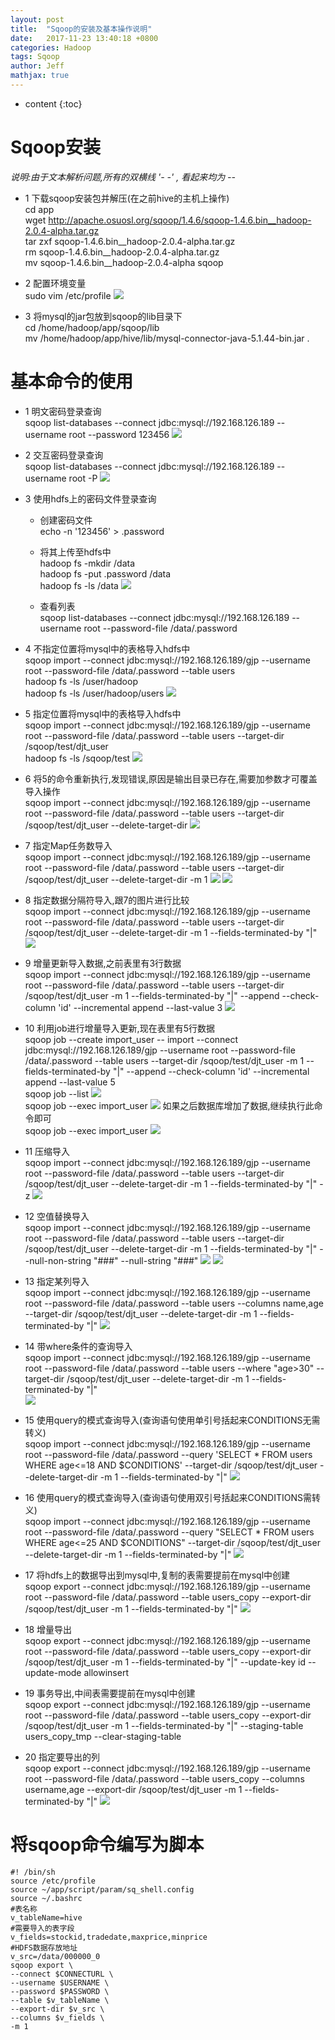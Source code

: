 ```yaml
---
layout: post
title:  "Sqoop的安装及基本操作说明"
date:   2017-11-23 13:40:18 +0800
categories: Hadoop
tags: Sqoop
author: Jeff
mathjax: true
---
```


* content
{:toc}


# Sqoop安装
*说明:由于文本解析问题,所有的双横线 '- -' , 看起来均为 --*
* 1 下载sqoop安装包并解压(在之前hive的主机上操作)    
    cd app    
    wget http://apache.osuosl.org/sqoop/1.4.6/sqoop-1.4.6.bin__hadoop-2.0.4-alpha.tar.gz    
    tar zxf sqoop-1.4.6.bin__hadoop-2.0.4-alpha.tar.gz    
    rm sqoop-1.4.6.bin__hadoop-2.0.4-alpha.tar.gz    
    mv sqoop-1.4.6.bin__hadoop-2.0.4-alpha sqoop

* 2 配置环境变量    
    sudo vim /etc/profile
    ![](http://ov7z79pcc.bkt.clouddn.com/15114141450806.jpg)

* 3 将mysql的jar包放到sqoop的lib目录下    
    cd /home/hadoop/app/sqoop/lib    
    mv /home/hadoop/app/hive/lib/mysql-connector-java-5.1.44-bin.jar .

# 基本命令的使用
* 1 明文密码登录查询    
    sqoop list-databases --connect jdbc:mysql://192.168.126.189 --username root --password 123456
    ![](http://ov7z79pcc.bkt.clouddn.com/15114153221534.jpg)

* 2 交互密码登录查询    
    sqoop list-databases --connect jdbc:mysql://192.168.126.189 --username root -P
    ![](http://ov7z79pcc.bkt.clouddn.com/15114154602530.jpg)

* 3 使用hdfs上的密码文件登录查询
    * 创建密码文件    
        echo -n '123456' > .password
        
    * 将其上传至hdfs中    
        hadoop fs -mkdir /data    
        hadoop fs -put .password /data    
        hadoop fs -ls /data
        ![](http://ov7z79pcc.bkt.clouddn.com/15114156624463.jpg)

    * 查看列表    
        sqoop list-databases --connect jdbc:mysql://192.168.126.189 --username root --password-file /data/.password

* 4 不指定位置将mysql中的表格导入hdfs中<br>
    sqoop import --connect jdbc:mysql://192.168.126.189/gjp --username root --password-file /data/.password --table users<br>
    hadoop fs -ls /user/hadoop<br>
    hadoop fs -ls /user/hadoop/users
    ![](http://ov7z79pcc.bkt.clouddn.com/15114163765607.jpg)

* 5 指定位置将mysql中的表格导入hdfs中<br>
    sqoop import --connect jdbc:mysql://192.168.126.189/gjp --username root --password-file /data/.password --table users --target-dir /sqoop/test/djt_user<br>
    hadoop fs -ls /sqoop/test
    ![](http://ov7z79pcc.bkt.clouddn.com/15114166588478.jpg)

* 6 将5的命令重新执行,发现错误,原因是输出目录已存在,需要加参数才可覆盖导入操作<br>
    sqoop import --connect jdbc:mysql://192.168.126.189/gjp --username root --password-file /data/.password --table users --target-dir /sqoop/test/djt_user --delete-target-dir
    ![](http://ov7z79pcc.bkt.clouddn.com/15114167951558.jpg)

* 7 指定Map任务数导入<br>
    sqoop import --connect jdbc:mysql://192.168.126.189/gjp --username root --password-file /data/.password --table users --target-dir /sqoop/test/djt_user --delete-target-dir -m 1
    ![](http://ov7z79pcc.bkt.clouddn.com/15114169630629.jpg)
    ![](http://ov7z79pcc.bkt.clouddn.com/15114170699317.jpg)

* 8 指定数据分隔符导入,跟7的图片进行比较<br>
    sqoop import --connect jdbc:mysql://192.168.126.189/gjp --username root --password-file /data/.password --table users --target-dir /sqoop/test/djt_user --delete-target-dir -m 1 --fields-terminated-by "|"
    ![](http://ov7z79pcc.bkt.clouddn.com/15114172326468.jpg)

* 9 增量更新导入数据,之前表里有3行数据<br>
    sqoop import --connect jdbc:mysql://192.168.126.189/gjp --username root --password-file /data/.password --table users --target-dir /sqoop/test/djt_user -m 1 --fields-terminated-by "|" --append --check-column 'id' --incremental append --last-value 3
    ![](http://ov7z79pcc.bkt.clouddn.com/15114176013471.jpg)

* 10 利用job进行增量导入更新,现在表里有5行数据<br>
    sqoop job --create import_user -- import --connect jdbc:mysql://192.168.126.189/gjp --username root --password-file /data/.password --table users --target-dir /sqoop/test/djt_user -m 1 --fields-terminated-by "|" --append --check-column 'id' --incremental append --last-value 5<br>
    sqoop job --list
    ![](http://ov7z79pcc.bkt.clouddn.com/15114178197800.jpg)<br>
    sqoop job --exec import_user
    ![](http://ov7z79pcc.bkt.clouddn.com/15114179615116.jpg)
    如果之后数据库增加了数据,继续执行此命令即可<br>
    sqoop job --exec import_user
    ![](http://ov7z79pcc.bkt.clouddn.com/15114180853217.jpg)

* 11 压缩导入<br>
    sqoop import --connect jdbc:mysql://192.168.126.189/gjp --username root --password-file /data/.password --table users --target-dir /sqoop/test/djt_user --delete-target-dir -m 1 --fields-terminated-by "|" -z
    ![](http://ov7z79pcc.bkt.clouddn.com/15114182102392.jpg)

* 12 空值替换导入<br>
    sqoop import --connect jdbc:mysql://192.168.126.189/gjp --username root --password-file /data/.password --table users --target-dir /sqoop/test/djt_user --delete-target-dir -m 1 --fields-terminated-by "|" --null-non-string "###" --null-string "###"
    ![](http://ov7z79pcc.bkt.clouddn.com/15114185337879.jpg)
    ![](http://ov7z79pcc.bkt.clouddn.com/15114185675791.jpg)

* 13 指定某列导入<br>
    sqoop import --connect jdbc:mysql://192.168.126.189/gjp --username root --password-file /data/.password --table users --columns name,age --target-dir /sqoop/test/djt_user --delete-target-dir -m 1 --fields-terminated-by "|"
    ![](http://ov7z79pcc.bkt.clouddn.com/15114186886727.jpg)

* 14 带where条件的查询导入<br>
    sqoop import --connect jdbc:mysql://192.168.126.189/gjp --username root --password-file /data/.password --table users --where "age>30" --target-dir /sqoop/test/djt_user --delete-target-dir -m 1 --fields-terminated-by "|"<br>
    ![](http://ov7z79pcc.bkt.clouddn.com/15114187856830.jpg)

* 15 使用query的模式查询导入(查询语句使用单引号括起来CONDITIONS无需转义)<br>
    sqoop import --connect jdbc:mysql://192.168.126.189/gjp --username root --password-file /data/.password --query 'SELECT * FROM users WHERE age<=18 AND $CONDITIONS' --target-dir /sqoop/test/djt_user --delete-target-dir -m 1 --fields-terminated-by "|"
    ![](http://ov7z79pcc.bkt.clouddn.com/15114189006318.jpg)

* 16 使用query的模式查询导入(查询语句使用双引号括起来CONDITIONS需转义)<br>
    sqoop import --connect jdbc:mysql://192.168.126.189/gjp --username root --password-file /data/.password --query "SELECT * FROM users WHERE age<=25 AND \$CONDITIONS" --target-dir /sqoop/test/djt_user --delete-target-dir -m 1 --fields-terminated-by "|"
    ![](http://ov7z79pcc.bkt.clouddn.com/15114190073398.jpg)

* 17 将hdfs上的数据导出到mysql中,复制的表需要提前在mysql中创建<br>
    sqoop export --connect jdbc:mysql://192.168.126.189/gjp --username root --password-file /data/.password --table users_copy --export-dir /sqoop/test/djt_user -m 1 --fields-terminated-by "|"
    ![](http://ov7z79pcc.bkt.clouddn.com/15114196547153.jpg)

* 18 增量导出<br>
    sqoop export --connect jdbc:mysql://192.168.126.189/gjp --username root --password-file /data/.password --table users_copy --export-dir /sqoop/test/djt_user -m 1 --fields-terminated-by "|" --update-key id --update-mode allowinsert

* 19 事务导出,中间表需要提前在mysql中创建<br>
    sqoop export --connect jdbc:mysql://192.168.126.189/gjp --username root --password-file /data/.password --table users_copy --export-dir /sqoop/test/djt_user -m 1 --fields-terminated-by "|" --staging-table users_copy_tmp --clear-staging-table
    
* 20 指定要导出的列<br>
    sqoop export --connect jdbc:mysql://192.168.126.189/gjp --username root --password-file /data/.password --table users_copy --columns username,age --export-dir /sqoop/test/djt_user -m 1 --fields-terminated-by "|"
    ![](http://ov7z79pcc.bkt.clouddn.com/15114202421162.jpg)

# 将sqoop命令编写为脚本
```shell
#! /bin/sh
source /etc/profile
source ~/app/script/param/sq_shell.config
source ~/.bashrc
#表名称
v_tableName=hive
#需要导入的表字段
v_fields=stockid,tradedate,maxprice,minprice
#HDFS数据存放地址
v_src=/data/000000_0
sqoop export \
--connect $CONNECTURL \
--username $USERNAME \
--password $PASSWORD \
--table $v_tableName \
--export-dir $v_src \
--columns $v_fields \
-m 1
```

